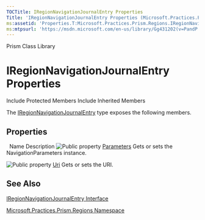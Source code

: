 ```yaml
---
TOCTitle: IRegionNavigationJournalEntry Properties
Title: 'IRegionNavigationJournalEntry Properties (Microsoft.Practices.Prism.Regions)'
ms:assetid: 'Properties.T:Microsoft.Practices.Prism.Regions.IRegionNavigationJournalEntry'
ms:mtpsurl: 'https://msdn.microsoft.com/en-us/library/Gg431202(v=PandP.50)'
---
```


Prism Class Library

IRegionNavigationJournalEntry Properties
========================================

Include Protected Members
Include Inherited Members

The [IRegionNavigationJournalEntry](https://msdn.microsoft.com/t:microsoft.practices.prism.regions.iregionnavigationjournalentry) type exposes the following members.

Properties
----------

<span id="propertyTableToggle"></span>
 
Name
Description
![](https://msdn.microsoft.com/en-us/Gg431202.pubproperty(en-us,PandP.50).gif "Public property")
[Parameters](https://msdn.microsoft.com/p:microsoft.practices.prism.regions.iregionnavigationjournalentry.parameters)
Gets or sets the NavigationParameters instance.

![](https://msdn.microsoft.com/en-us/Gg431202.pubproperty(en-us,PandP.50).gif "Public property")
[Uri](https://msdn.microsoft.com/p:microsoft.practices.prism.regions.iregionnavigationjournalentry.uri)
Gets or sets the URI.

See Also
--------

<span id="seeAlsoToggle"></span>
[IRegionNavigationJournalEntry Interface](https://msdn.microsoft.com/t:microsoft.practices.prism.regions.iregionnavigationjournalentry)

[Microsoft.Practices.Prism.Regions Namespace](https://msdn.microsoft.com/n:microsoft.practices.prism.regions)
